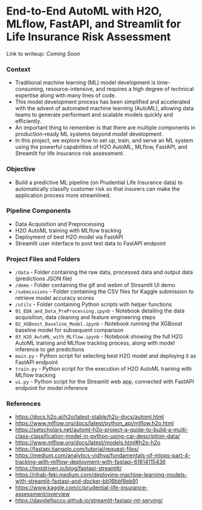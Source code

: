 # End-to-End AutoML with H2O, MLflow, FastAPI, and Streamlit for Life Insurance Risk Assessment 

Link to writeup: *Coming Soon*

### Context
- Traditional machine learning (ML) model development is time-consuming, resource-intensive, and requires a high degree of technical expertise along with many lines of code. 
- This model development process has been simplified and accelerated with the advent of automated machine learning (AutoML), allowing data teams to generate performant and scalable models quickly and efficiently.
- An important thing to remember is that there are multiple components in production-ready ML systems beyond model development.
- In this project, we explore how to set up, train, and serve an ML system using the powerful capabilities of H2O AutoML, MLflow, FastAPI, and Streamlit for life insurance risk assessment.

### Objective
- Build a predictive ML pipeline (on Prudential Life Insurance data) to automatically classify customer risk so that insurers can make the application process more streamlined.

### Pipeline Components
- Data Acquisition and Preprocessing
- H2O AutoML training with MLflow tracking
- Deployment of best H2O model via FastAPI
- Streamlit user interface to post test data to FastAPI endpoint

### Project Files and Folders
- `/data` - Folder containing the raw data, processed data and output data (predictions JSON file)
- `/demo` - Folder containing the gif and webm of Streamlit UI demo
- `/submissions` - Folder containing the CSV files for Kaggle submission to retrieve model accuracy scores
- `/utils` - Folder containing Python scripts with helper functions
- `01_EDA_and_Data_PreProcessing.ipynb` - Notebook detailing the data acquisition, data cleaning and feature engineering steps
- `02_XGBoost_Baseline_Model.ipynb` - Notebook running the XGBoost baseline model for subsequent comparison
- `03_H2O_AutoML_with_MLflow.ipynb` - Notebook showing the full H2O AutoML training and MLflow tracking process, along with model inference to get predictions
- `main.py` - Python script for selecting best H2O model and deploying it as FastAPI endpoint
- `train.py` - Python script for the execution of H2O AutoML training with MLflow tracking
- `ui.py` - Python script for the Streamlit web app, connected with FastAPI endpoint for model inference


### References
- https://docs.h2o.ai/h2o/latest-stable/h2o-docs/automl.html
- https://www.mlflow.org/docs/latest/python_api/mlflow.h2o.html
- https://setscholars.net/automl-h2o-project-a-guide-to-build-a-multi-class-classification-model-in-python-using-car-description-data/
- https://www.mlflow.org/docs/latest/models.html#h2o-h2o
- https://fastapi.tiangolo.com/tutorial/request-files/
- https://medium.com/analytics-vidhya/fundamentals-of-mlops-part-4-tracking-with-mlflow-deployment-with-fastapi-61614115436
- https://testdriven.io/blog/fastapi-streamlit/
- https://rihab-feki.medium.com/deploying-machine-learning-models-with-streamlit-fastapi-and-docker-bb16bbf8eb91
- https://www.kaggle.com/c/prudential-life-insurance-assessment/overview
- https://davidefiocco.github.io/streamlit-fastapi-ml-serving/
